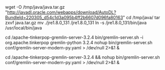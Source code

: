 wget -O /tmp/java/java.tar.gz "http://javadl.oracle.com/webapps/download/AutoDL?BundleId=220305_d54c1d3a095b4ff2b6607d096fa80163"
cd /tmp/java/
tar zxvf java.tar.gz
mv ./jre1.8.0_131 /jre1.8.0_131
ln -s /jre1.8.0_131/bin/java /usr/local/bin/java

cd /apache-tinkerpop-gremlin-server-3.2.4
bin/gremlin-server.sh -i org.apache.tinkerpop gremlin-python 3.2.4
nohup bin/gremlin-server.sh conf/gremlin-server-modern-py.yaml > /dev/null 2>&1 &

cd /apache-tinkerpop-gremlin-server-3.2.4 && nohup bin/gremlin-server.sh conf/gremlin-server-modern-py.yaml > /dev/null 2>&1 &
